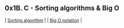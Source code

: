 ## 0x1B. C - Sorting algorithms & Big O

| [Sorting algorithm](https://en.wikipedia.org/wiki/Sorting_algorithm) |
| [Big O notation](https://stackoverflow.com/questions/487258/what-is-a-plain-english-explanation-of-big-o-notation) |
